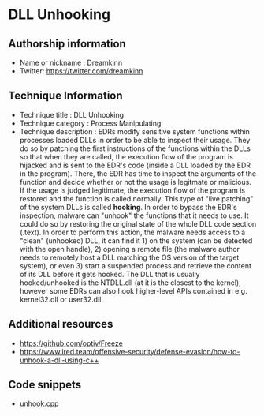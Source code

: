 # DLL Unhooking

## Authorship information
* Name or nickname : Dreamkinn
* Twitter: https://twitter.com/dreamkinn
  
## Technique Information
* Technique title : DLL Unhooking
* Technique category : Process Manipulating
* Technique description : EDRs modify sensitive system functions within processes loaded DLLs in order to be able to inspect their usage. They do so by patching the first instructions of the functions within the DLLs so that when they are called, the execution flow of the program is hijacked and is sent to the EDR's code (inside a DLL loaded by the EDR in the program). There,  the EDR has time to inspect the arguments of the function and decide whether or not the usage is legitmate or malicious. If the usage is judged legitimate, the execution flow of the program is restored and the function is called normally. This type of "live patching" of the system DLLs is called **hooking**. In order to bypass the EDR's inspection, malware can "unhook" the functions that it needs to use. It could do so by restoring the original state of the whole DLL code section (.text). In order to perform this action, the malware needs access to a "clean" (unhooked) DLL, it can find it 1) on the system (can be detected with the open handle), 2) opening a remote file (the malware author needs to remotely host a DLL matching the OS version of the target system), or even 3) start a suspended process and retrieve the content of its DLL before it gets hooked. The DLL that is usually hooked/unhooked is the NTDLL.dll (at it is the closest to the kernel), however some EDRs can also hook higher-level APIs contained in e.g. kernel32.dll or user32.dll.

## Additional resources
* https://github.com/optiv/Freeze
* https://www.ired.team/offensive-security/defense-evasion/how-to-unhook-a-dll-using-c++

## Code snippets
* unhook.cpp
